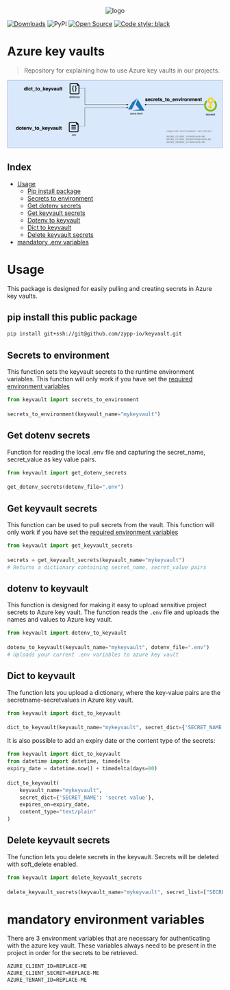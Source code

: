 <p align="center">
  <img alt="logo" src="https://www.zypp.io/static/assets/img/logos/zypp/white/500px.png"  width="200"/>
</p>

[![Downloads](https://pepy.tech/badge/keyvault)](https://pepy.tech/project/keyvault)
![PyPI](https://img.shields.io/pypi/v/keyvault)
[![Open Source](https://badges.frapsoft.com/os/v1/open-source.svg?v=103)](https://opensource.org/)
[![Code style: black](https://img.shields.io/badge/code%20style-black-000000.svg)](https://github.com/psf/black)

Azure key vaults
===
> Repository for explaining how to use Azure key vaults in our projects.

![Flowdiagram](docs/project_layout.png)

## Index
- [Usage](#usage)
    - [Pip install package](#pip-install-this-public-package)
    - [Secrets to environment](#secrets-to-environment)
    - [Get dotenv secrets](#get-dotenv-secrets)
    - [Get keyvault secrets](#get-keyvault-secrets)
    - [Dotenv to keyvault](#dotenv-to-keyvault)
    - [Dict to keyvault](#dict-to-keyvault)
    - [Delete keyvault secrets](#delete-keyvault-secrets)
- [mandatory .env variables](#mandatory-env-variables)

# Usage
This package is designed for easily pulling and creating secrets in Azure key vaults.

## pip install this public package
```.sh
pip install git+ssh://git@github.com/zypp-io/keyvault.git
```

## Secrets to environment
This function sets the keyvault secrets to the runtime environment variables.
This function will only work if you have set the [required environment variables](#mandatory-env-variables)

```python
from keyvault import secrets_to_environment

secrets_to_environment(keyvault_name="mykeyvault")
```



## Get dotenv secrets
Function for reading the local .env file and capturing the secret_name, secret_value as key value pairs.

```python
from keyvault import get_dotenv_secrets

get_dotenv_secrets(dotenv_file=".env")
```


## Get keyvault secrets
This function can be used to pull secrets from the vault. This function will only work if you have
set the [required environment variables](#mandatory-env-variables)

```python
from keyvault import get_keyvault_secrets

secrets = get_keyvault_secrets(keyvault_name="mykeyvault")
# Returns a dictionary containing secret_name, secret_value pairs
```


## dotenv to keyvault
This function is designed for making it easy to upload sensitive project secrets to Azure key vault.
The function reads the `.env` file and uploads the names and values to Azure key vault.

```python
from keyvault import dotenv_to_keyvault

dotenv_to_keyvault(keyvault_name="mykeyvault", dotenv_file=".env")
# Uploads your current .env variables to azure key vault
```

## Dict to keyvault
The function lets you upload a dictionary, where the key-value pairs are the secretname-secretvalues in Azure key vault.

```python
from keyvault import dict_to_keyvault

dict_to_keyvault(keyvault_name="mykeyvault", secret_dict={'SECRET_NAME': 'secret value'})

```
It is also possible to add an expiry date or the content type of the secrets:

```python
from keyvault import dict_to_keyvault
from datetime import datetime, timedelta
expiry_date = datetime.now() + timedelta(days=80)

dict_to_keyvault(
    keyvault_name="mykeyvault",
    secret_dict={'SECRET_NAME': 'secret value'},
    expires_on=expiry_date,
    content_type="text/plain"
)
```

## Delete keyvault secrets
The function lets you delete secrets in the keyvault. Secrets will be deleted with soft_delete enabled.

```python
from keyvault import delete_keyvault_secrets

delete_keyvault_secrets(keyvault_name="mykeyvault", secret_list=["SECRET_NAME"])
```

# mandatory environment variables
There are 3 environment variables that are necessary for authenticating with the azure key vault.
These variables always need to be present in the project in order for the secrets to be retrieved.

```.env
AZURE_CLIENT_ID=REPLACE-ME
AZURE_CLIENT_SECRET=REPLACE-ME
AZURE_TENANT_ID=REPLACE-ME
```
